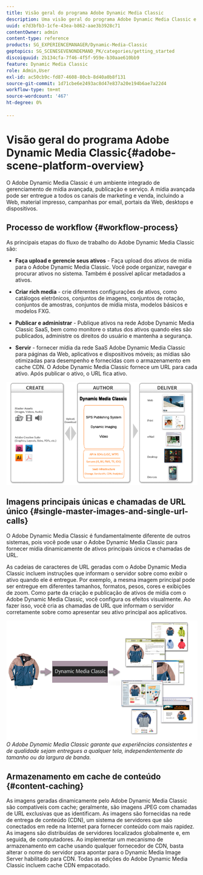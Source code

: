 ```yaml
---
title: Visão geral do programa Adobe Dynamic Media Classic
description: Uma visão geral do programa Adobe Dynamic Media Classic e do processo de fluxo de trabalho.
uuid: e7d3bfb3-1cfe-43ea-b862-aae3b3928c71
contentOwner: admin
content-type: reference
products: SG_EXPERIENCEMANAGER/Dynamic-Media-Classic
geptopics: SG_SCENESEVENONDEMAND_PK/categories/getting_started
discoiquuid: 2b134cfa-7f46-4f5f-959e-b30aae610bb9
feature: Dynamic Media Classic
role: Admin,User
exl-id: ac50cb9c-fd87-4608-80cb-8d40a0b8f131
source-git-commit: 1d71cbe6e2493ac8d47e837a20e194b6ae7a22d4
workflow-type: tm+mt
source-wordcount: '467'
ht-degree: 0%

---
```


# Visão geral do programa Adobe Dynamic Media Classic{#adobe-scene-platform-overview}

O Adobe Dynamic Media Classic é um ambiente integrado de gerenciamento de mídia avançada, publicação e serviço. A mídia avançada pode ser entregue a todos os canais de marketing e venda, incluindo a Web, material impresso, campanhas por email, portais da Web, desktops e dispositivos.

## Processo de workflow {#workflow-process}

As principais etapas do fluxo de trabalho do Adobe Dynamic Media Classic são:

* **Faça upload e gerencie seus ativos**  - Faça upload dos ativos de mídia para o Adobe Dynamic Media Classic. Você pode organizar, navegar e procurar ativos no sistema. Também é possível aplicar metadados a ativos.

* **Criar rich media**  - crie diferentes configurações de ativos, como catálogos eletrônicos, conjuntos de imagens, conjuntos de rotação, conjuntos de amostras, conjuntos de mídia mista, modelos básicos e modelos FXG.

* **Publicar e administrar**  - Publique ativos na rede Adobe Dynamic Media Classic SaaS, bem como monitore o status dos ativos quando eles são publicados, administre os direitos do usuário e mantenha a segurança.

* **Servir**  - fornecer mídia da rede SaaS Adobe Dynamic Media Classic para páginas da Web, aplicativos e dispositivos móveis; as mídias são otimizadas para desempenho e fornecidas com o armazenamento em cache CDN. O Adobe Dynamic Media Classic fornece um URL para cada ativo. Após publicar o ativo, o URL fica ativo.

![O processo de fluxo de trabalho do Adobe Dynamic Media Classic](/help/assets/gs_workflow.png)

## Imagens principais únicas e chamadas de URL único {#single-master-images-and-single-url-calls}

O Adobe Dynamic Media Classic é fundamentalmente diferente de outros sistemas, pois você pode usar o Adobe Dynamic Media Classic para fornecer mídia dinamicamente de ativos principais únicos e chamadas de URL.

As cadeias de caracteres de URL geradas com o Adobe Dynamic Media Classic incluem instruções que informam o servidor sobre como exibir o ativo quando ele é entregue. Por exemplo, a mesma imagem principal pode ser entregue em diferentes tamanhos, formatos, pesos, cores e exibições de zoom. Como parte da criação e publicação de ativos de mídia com o Adobe Dynamic Media Classic, você configura os efeitos visualmente. Ao fazer isso, você cria as chamadas de URL que informam o servidor corretamente sobre como apresentar seu ativo principal aos aplicativos.

![O Adobe Dynamic Media Classic pode oferecer a mesma imagem principal a diferentes mídias em diferentes tamanhos e formatos.](/help/assets/gs_dynamic_publishing.png)
*O Adobe Dynamic Media Classic garante que experiências consistentes e de qualidade sejam entregues a qualquer tela, independentemente do tamanho ou da largura de banda.*

## Armazenamento em cache de conteúdo {#content-caching}

As imagens geradas dinamicamente pelo Adobe Dynamic Media Classic são compatíveis com cache; geralmente, são imagens JPEG com chamadas de URL exclusivas que as identificam. As imagens são fornecidas na rede de entrega de conteúdo (CDN), um sistema de servidores que são conectados em rede na Internet para fornecer conteúdo com mais rapidez. As imagens são distribuídas de servidores localizados globalmente e, em seguida, de computadores. Ao implementar um mecanismo de armazenamento em cache usando qualquer fornecedor de CDN, basta alterar o nome do servidor para apontar para o Dynamic Media Image Server habilitado para CDN. Todas as edições do Adobe Dynamic Media Classic incluem cache CDN empacotado.
